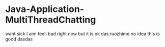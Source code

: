 # Java-Application-MultiThreadChatting
waht
sick
I aim feeli
bad right now
but it is ok
das
ruozhime
no idea
this is good
 dasdas 
